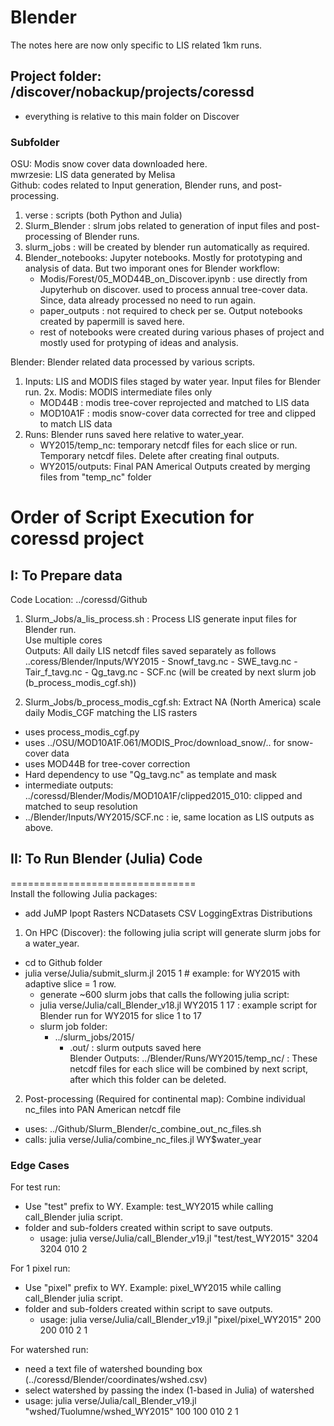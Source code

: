 # Blender
The notes here are now only specific to LIS related 1km runs.  

## Project folder: /discover/nobackup/projects/coressd  
- everything is relative to this main folder on Discover  

### Subfolder
OSU: Modis snow cover data downloaded here.  
mwrzesie: LIS data generated by Melisa  
Github: codes related to Input generation, Blender runs, and post-processing.  
1. verse : scripts (both Python and Julia)
2. Slurm_Blender : slrum jobs related to generation of input files and post-processing of Blender runs.
3. slurm_jobs : will be created by blender run automatically as required.
4. Blender_notebooks: Jupyter notebooks. Mostly for prototyping and analysis of data. But two imporant ones for Blender workflow:
    - Modis/Forest/05_MOD44B_on_Discover.ipynb : use directly from Jupyterhub on discover. used to process annual tree-cover data. Since, data already processed no need to run again.
    - paper_outputs : not required to check per se. Output notebooks created by papermill is saved here.
    - rest of notebooks were created during various phases of project and mostly used for protyping of ideas and analysis.  

Blender: Blender related data processed by various scripts.
1. Inputs: LIS and MODIS files staged by water year. Input files for Blender run.
2x. Modis: MODIS intermediate files only
    - MOD44B : modis tree-cover reprojected and matched to LIS data  
    - MOD10A1F : modis snow-cover data corrected for tree and clipped to match LIS data  
3. Runs: Blender runs saved here relative to water_year.   
    - WY2015/temp_nc: temporary netcdf files for each slice or run. Temporary netcdf files. Delete after creating final outputs.
    - WY2015/outputs: Final PAN Americal Outputs created by merging files from "temp_nc" folder  

Order of Script Execution for coressd project
=============================================   
## I: To Prepare data
Code Location: ../coressd/Github  
1. Slurm_Jobs/a_lis_process.sh : Process LIS generate input files for Blender run.  
    Use multiple cores  
    Outputs: All daily LIS netcdf files saved separately as follows
        ..coress/Blender/Inputs/WY2015
        - Snowf_tavg.nc
        - SWE_tavg.nc
        - Tair_f_tavg.nc
        - Qg_tavg.nc
        - SCF.nc (will be created by next slurm job (b_process_modis_cgf.sh))  

2. Slurm_Jobs/b_process_modis_cgf.sh: Extract NA (North America) scale daily Modis_CGF matching the LIS rasters
- uses process_modis_cgf.py  
- uses ../OSU/MOD10A1F.061/MODIS_Proc/download_snow/.. for snow-cover data
- uses MOD44B for tree-cover correction  
- Hard dependency to use "Qg_tavg.nc" as template and mask    
- intermediate outputs: ../coressd/Blender/Modis/MOD10A1F/clipped2015_010: clipped and matched to seup resolution
- ../Blender/Inputs/WY2015/SCF.nc : ie, same location as LIS outputs as above.  

## II: To Run Blender (Julia) Code
================================  
Install the following Julia packages:  
- add JuMP Ipopt Rasters NCDatasets CSV LoggingExtras Distributions  

1. On HPC (Discover): the following julia script will generate slurm jobs for a water_year.  
- cd to Github folder  
- julia verse/Julia/submit_slurm.jl 2015 1  # example: for WY2015 with adaptive slice = 1 row.
    - generate ~600 slurm jobs that calls the following julia script:
    - julia verse/Julia/call_Blender_v18.jl WY2015 1 17  : example script for Blender run for WY2015 for slice 1 to 17
    - slurm job folder: 
        - ../slurm_jobs/2015/
            - .out/ : slurm outputs saved here  
Blender Outputs: ../Blender/Runs/WY2015/temp_nc/ : These netcdf files for each slice will be combined by next script, after which this folder can be deleted. 

2. Post-processing (Required for continental map): Combine individual nc_files into PAN American netcdf file  
- uses:  ../Github/Slurm_Blender/c_combine_out_nc_files.sh  
- calls: julia verse/Julia/combine_nc_files.jl WY$water_year

### Edge Cases
For test run:
- Use "test" prefix to WY. Example: test_WY2015 while calling call_Blender julia script.   
- folder and sub-folders created within script to save outputs.  
    - usage: julia verse/Julia/call_Blender_v19.jl "test/test_WY2015" 3204 3204 010 2

For 1 pixel run:
- Use "pixel" prefix to WY. Example: pixel_WY2015 while calling call_Blender julia script.   
- folder and sub-folders created within script to save outputs.  
    - usage: julia verse/Julia/call_Blender_v19.jl "pixel/pixel_WY2015" 200 200 010 2 1

For watershed run:
- need a text file of watershed bounding box (../coressd/Blender/coordinates/wshed.csv)  
- select watershed by passing the index (1-based in Julia) of watershed  
- usage: julia verse/Julia/call_Blender_v19.jl "wshed/Tuolumne/wshed_WY2015" 100 100 010 2 1
